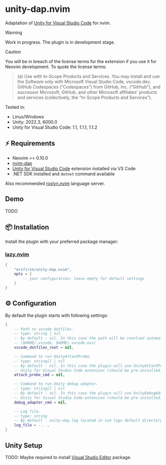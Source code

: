 # unity-dap.nvim

Adaptation of [Unity for Visual Studio Code](https://marketplace.visualstudio.com/items?itemName=VisualStudioToolsForUnity.vstuc)
for nvim.

> [!WARNING]
> Work in progress.
> The plugin is in development stage.

> [!Caution]
> You will be in breach of the license terms for the extension if you use it for Neovim development. To quote the license terms:
>
>> (a) Use with In-Scope Products and Services. You may install and use the Software only with Microsoft Visual Studio Code, vscode.dev, GitHub Codespaces (“Codespaces”) from GitHub, Inc. (“GitHub”), and successor Microsoft, GitHub, and other Microsoft affiliates’ products and services (collectively, the “In-Scope Products and Services”).

Tested in:

- Linux/Windows
- Unity: 2022.3, 6000.0
- Unity for Visual Studio Code: 1.1, 1.1.1, 1.1.2

## ⚡️ Requirements

- Neovim >= 0.10.0
- [nvim-dap](https://github.com/mfussenegger/nvim-dap)
- [Unity for Visual Studio Code](https://marketplace.visualstudio.com/items?itemName=VisualStudioToolsForUnity.vstuc) extension installed via VS Code
- .NET SDK installed and `dotnet` command available

Also recommended [roslyn.nvim](https://github.com/seblyng/roslyn.nvim) language server.

## Demo

TODO

## 📦 Installation

Install the plugin with your preferred package manager:

### [lazy.nvim](https://github.com/folke/lazy.nvim)

```lua
{
    "erifirin/unity-dap.nvim",
    opts = {
        -- your configuration; leave empty for default settings
    }
}
```

## ⚙️ Configuration

By default the plugin starts with following settings:

```lua
{
    -- Path to vscode dotfiles.
    -- type: string | nil
    -- By default - nil. In this case the path will be resolved automatically.
    -- ($HOME/.vscode, $HOME/.vscode-oss)
    vscode_dotfiles_root = nil,

    -- Command to run UnityAttachProbe.
    -- type: string[] | nil
    -- By default - nil. In this case the plugin will use UnityAttachProbe.dll shipped with
    -- Unity for Visual Studio Code extension (should be pre-installed).
    attach_probe_cmd = nil,

    -- Command to run Unity debug adapter.
    -- type: string[] | nil
    -- By default - nil. In this case the plugin will use UnityDebugAdapter.dll shipped with
    -- Unity for Visual Studio Code extension (should be pre-installed).
    debug_adapter_cmd = nil,

    -- Log file.
    -- type: string
    -- By default - unity-dap.log located in vim logs default directory.
    log_file = ... ,
}
```

## Unity Setup

TODO: Maybe required to install [Visual Studio Editor](https://docs.unity3d.com/Packages/com.unity.ide.visualstudio@2.0/manual/index.html) package.
